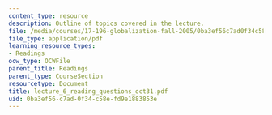 ```yaml
---
content_type: resource
description: Outline of topics covered in the lecture.
file: /media/courses/17-196-globalization-fall-2005/0ba3ef56c7ad0f34c58efd9e1883853e_lecture_6_reading_questions_oct31.pdf
file_type: application/pdf
learning_resource_types:
- Readings
ocw_type: OCWFile
parent_title: Readings
parent_type: CourseSection
resourcetype: Document
title: lecture_6_reading_questions_oct31.pdf
uid: 0ba3ef56-c7ad-0f34-c58e-fd9e1883853e
---
```

